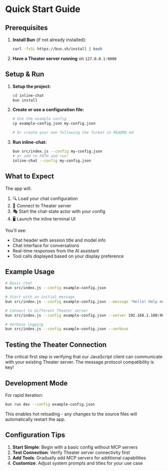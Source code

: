 # Quick Start Guide

## Prerequisites

1. **Install Bun** (if not already installed):
   ```bash
   curl -fsSL https://bun.sh/install | bash
   ```

2. **Have a Theater server running** on `127.0.0.1:9000`

## Setup & Run

1. **Setup the project:**
   ```bash
   cd inline-chat
   bun install
   ```

2. **Create or use a configuration file:**
   ```bash
   # Use the example config
   cp example-config.json my-config.json
   
   # Or create your own following the format in README.md
   ```

3. **Run inline-chat:**
   ```bash
   bun src/index.js --config my-config.json
   # or add to PATH and run:
   inline-chat --config my-config.json
   ```

## What to Expect

The app will:
1. 🔍 Load your chat configuration
2. 📡 Connect to Theater server
3. 🎭 Start the chat-state actor with your config
4. 🖥️ Launch the inline terminal UI

You'll see:
- Chat header with session title and model info
- Chat interface for conversations
- Real-time responses from the AI assistant
- Tool calls displayed based on your display preference

## Example Usage

```bash
# Basic chat
bun src/index.js --config example-config.json

# Start with an initial message
bun src/index.js --config example-config.json --message "Hello! Help me get started."

# Connect to different Theater server
bun src/index.js --config example-config.json --server 192.168.1.100:9000

# Verbose logging
bun src/index.js --config example-config.json --verbose
```

## Testing the Theater Connection

The critical first step is verifying that our JavaScript client can communicate with your existing Theater server. The message protocol compatibility is key!

## Development Mode

For rapid iteration:
```bash
bun run dev --config example-config.json
```

This enables hot reloading - any changes to the source files will automatically restart the app.

## Configuration Tips

1. **Start Simple**: Begin with a basic config without MCP servers
2. **Test Connection**: Verify Theater server connectivity first
3. **Add Tools**: Gradually add MCP servers for additional capabilities
4. **Customize**: Adjust system prompts and titles for your use case
